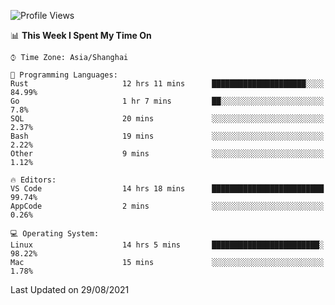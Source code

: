 <!--START_SECTION:waka-->
![Profile Views](http://img.shields.io/badge/Profile%20Views-31-blue)

📊 **This Week I Spent My Time On** 

```text
⌚︎ Time Zone: Asia/Shanghai

💬 Programming Languages: 
Rust                     12 hrs 11 mins      █████████████████████░░░░   84.99% 
Go                       1 hr 7 mins         ██░░░░░░░░░░░░░░░░░░░░░░░   7.8% 
SQL                      20 mins             ░░░░░░░░░░░░░░░░░░░░░░░░░   2.37% 
Bash                     19 mins             ░░░░░░░░░░░░░░░░░░░░░░░░░   2.22% 
Other                    9 mins              ░░░░░░░░░░░░░░░░░░░░░░░░░   1.12%

🔥 Editors: 
VS Code                  14 hrs 18 mins      █████████████████████████   99.74% 
AppCode                  2 mins              ░░░░░░░░░░░░░░░░░░░░░░░░░   0.26%

💻 Operating System: 
Linux                    14 hrs 5 mins       ████████████████████████░   98.22% 
Mac                      15 mins             ░░░░░░░░░░░░░░░░░░░░░░░░░   1.78%

```


 Last Updated on 29/08/2021
<!--END_SECTION:waka-->
